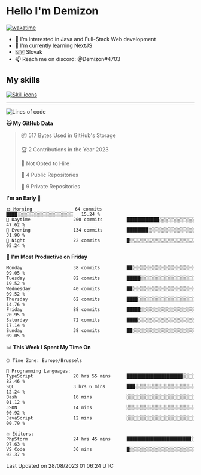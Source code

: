 # Hello I'm Demizon
[![wakatime](https://wakatime.com/badge/user/6ad1949f-d6d7-44f9-9eee-c35e54cc499b.svg)](https://wakatime.com/@6ad1949f-d6d7-44f9-9eee-c35e54cc499b)
- 👀 I’m interested in Java and Full-Stack Web development
- 🌱 I'm currently learning NextJS
- 🇸🇰 Slovak
- 📫 Reach me on discord: @Demizon#4703

## My skills
[![Skill icons](https://skillicons.dev/icons?i=java,js,ts,html,css,react,nextjs,tailwind,supabase,py,git,docker,linux,mysql,postgres,mongo&theme=dark)](https://github.com/Demizon3433)

---

<!--START_SECTION:waka-->
![Lines of code](https://img.shields.io/badge/From%20Hello%20World%20I%27ve%20Written-80.2%20thousand%20lines%20of%20code-blue)

**🐱 My GitHub Data** 

> 📦 517 Bytes Used in GitHub's Storage 
 > 
> 🏆 2 Contributions in the Year 2023
 > 
> 🚫 Not Opted to Hire
 > 
> 📜 4 Public Repositories 
 > 
> 🔑 9 Private Repositories 
 > 
**I'm an Early 🐤** 

```text
🌞 Morning                64 commits          ████░░░░░░░░░░░░░░░░░░░░░   15.24 % 
🌆 Daytime                200 commits         ████████████░░░░░░░░░░░░░   47.62 % 
🌃 Evening                134 commits         ████████░░░░░░░░░░░░░░░░░   31.90 % 
🌙 Night                  22 commits          █░░░░░░░░░░░░░░░░░░░░░░░░   05.24 % 
```
📅 **I'm Most Productive on Friday** 

```text
Monday                   38 commits          ██░░░░░░░░░░░░░░░░░░░░░░░   09.05 % 
Tuesday                  82 commits          █████░░░░░░░░░░░░░░░░░░░░   19.52 % 
Wednesday                40 commits          ██░░░░░░░░░░░░░░░░░░░░░░░   09.52 % 
Thursday                 62 commits          ████░░░░░░░░░░░░░░░░░░░░░   14.76 % 
Friday                   88 commits          █████░░░░░░░░░░░░░░░░░░░░   20.95 % 
Saturday                 72 commits          ████░░░░░░░░░░░░░░░░░░░░░   17.14 % 
Sunday                   38 commits          ██░░░░░░░░░░░░░░░░░░░░░░░   09.05 % 
```


📊 **This Week I Spent My Time On** 

```text
🕑︎ Time Zone: Europe/Brussels

💬 Programming Languages: 
TypeScript               20 hrs 55 mins      █████████████████████░░░░   82.46 % 
SQL                      3 hrs 6 mins        ███░░░░░░░░░░░░░░░░░░░░░░   12.24 % 
Bash                     16 mins             ░░░░░░░░░░░░░░░░░░░░░░░░░   01.12 % 
JSON                     14 mins             ░░░░░░░░░░░░░░░░░░░░░░░░░   00.92 % 
JavaScript               12 mins             ░░░░░░░░░░░░░░░░░░░░░░░░░   00.79 % 

🔥 Editors: 
PhpStorm                 24 hrs 45 mins      ████████████████████████░   97.63 % 
VS Code                  36 mins             █░░░░░░░░░░░░░░░░░░░░░░░░   02.37 % 
```


 Last Updated on 28/08/2023 01:06:24 UTC
<!--END_SECTION:waka-->
